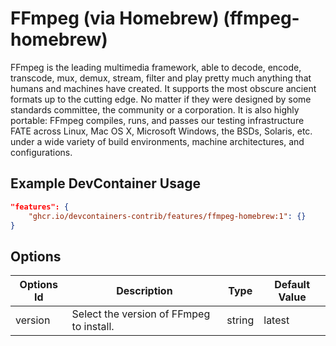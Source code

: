 
# FFmpeg (via Homebrew) (ffmpeg-homebrew)

FFmpeg is the leading multimedia framework, able to decode, encode, transcode, mux, demux, stream, filter and play pretty much anything that humans and machines have created. It supports the most obscure ancient formats up to the cutting edge. No matter if they were designed by some standards committee, the community or a corporation. It is also highly portable: FFmpeg compiles, runs, and passes our testing infrastructure FATE across Linux, Mac OS X, Microsoft Windows, the BSDs, Solaris, etc. under a wide variety of build environments, machine architectures, and configurations.

## Example DevContainer Usage

```json
"features": {
    "ghcr.io/devcontainers-contrib/features/ffmpeg-homebrew:1": {}
}
```

## Options

| Options Id | Description | Type | Default Value |
|-----|-----|-----|-----|
| version | Select the version of FFmpeg to install. | string | latest |


